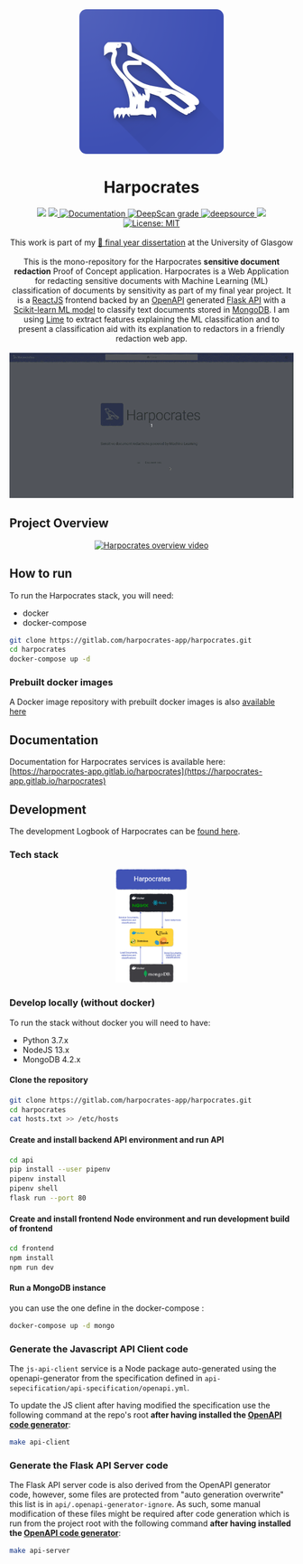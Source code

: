 <div align="center">
  <img width="256" height="256" src="docs/harpocrates_512.png" style="border-radius: 5%;" alt="Harpocrates icon">
</div>

<div align="center"><h1>Harpocrates</h1></div>

<div align="center">
  <img src="https://gitlab.com/harpocrates-app/harpocrates/badges/master/pipeline.svg" onerror="this.style.display='none'"/>
  <a href="https://codecov.io/gh/guillaumedsde/Harpocrates">
    <img src="https://codecov.io/gh/guillaumedsde/Harpocrates/branch/master/graph/badge.svg?token=IAoDgvpduE" />
  </a>
  <a href="https://harpocrates-app.gitlab.io/harpocrates/">
    <img alt="Documentation" src="https://img.shields.io/website?down_message=offline&label=docs&up_message=online&url=https%3A%2F%2Fharpocrates-app.gitlab.io%2Fharpocrates%2F"/>
  </a>
  <a href="https://deepscan.io/dashboard#view=project&tid=7077&pid=9224&bid=117107">
    <img alt="DeepScan grade" src="https://deepscan.io/api/teams/7077/projects/9224/branches/117107/badge/grade.svg?token=a1fa0980263b30233c0ddf1e9c3ed778290db2ee" />
  </a>
  <a href="https://deepsource.io/gh/guillaumedsde/Harpocrates/?ref=repository-badge">
    <img src="https://static.deepsource.io/deepsource-badge-light-mini.svg" alt="deepsource">
  </a>
  <!-- <img src="https://badgen.net/dependabot/guillaumedsde/Harpocrates/30023543?icon=dependabot" alt="dependabot"> -->
  <!-- <img src="https://img.shields.io/snyk/vulnerabilities/github/guillaumedsde/Harpocrates" alt="snyk"> -->
  <a href="https://app.fossa.com/reports/f5f2f0d3-8d62-4141-922d-d9a72ce66260" alt="FOSSA report">
    <img src="https://app.fossa.com/api/projects/git%2Bgithub.com%2Fguillaumedsde%2FHarpocrates.svg?type=shield"/>
  </a>
  <a href="https://github.com/guillaumedsde/Harpocrates/blob/master/LICENSE.md">
    <img alt="License: MIT" src="https://img.shields.io/badge/license-MIT-yellow.svg" target="_blank" />
  </a>
</div>

<br/>

<div align="center">
  This work is part of my <a href="https://harpocrates-app.gitlab.io/dissertation/dissertation.pdf">📝 final year dissertation</a> at the University of Glasgow
</div>

<br/>

<div align="center">
  This is the mono-repository for the Harpocrates <b>sensitive document redaction</b> Proof of Concept application. Harpocrates is a Web Application for redacting sensitive documents with Machine Learning (ML) classification of documents by sensitivity as part of my final year project. It is a <a href="https://github.com/facebook/react">ReactJS</a> frontend backed by an <a href="https://github.com/OAI/OpenAPI-Specification">OpenAPI</a> generated <a href="https://github.com/pallets/flask">Flask API</a> with a <a href="https://github.com/scikit-learn/scikit-learn">Scikit-learn ML model</a> to classify text documents stored in <a href="https://github.com/mongodb/mongo">MongoDB</a>. I am using <a href="https://github.com/marcotcr/lime">Lime</a> to extract features explaining the ML classification and to present a classification aid with its explanation to redactors in a friendly redaction web app.
</div>
<br/>

<div align="center">
  <img alt="UI Demo" src="docs/redacting.gif"/>
</div>

## Project Overview

<div align="center">
<a href="https://www.youtube.com/watch?feature=player_embedded&v=-C3zsvscaKI
" target="_blank"><img src="https://img.youtube.com/vi/-C3zsvscaKI/0.jpg" 
alt="Harpocrates overview video"/></a>
</div>

## How to run

To run the Harpocrates stack, you will need:

- docker
- docker-compose

```bash
git clone https://gitlab.com/harpocrates-app/harpocrates.git
cd harpocrates
docker-compose up -d
```

### Prebuilt docker images

A Docker image repository with prebuilt docker images is also [available here](https://gitlab.com/harpocrates-app/harpocrates/container_registry)

## Documentation

Documentation for Harpocrates services is available here: [https://harpocrates-app.gitlab.io/harpocrates](https://harpocrates-app.gitlab.io/harpocrates)

## Development

The development Logbook of Harpocrates can be [found here](https://dissertation.guillaume.desusanne.com).

### Tech stack

<div align="center">
  <img width="25%" src="docs/tech_stack.png" alt="Harpocrates tech stack">
</div>

### Develop locally (without docker)

To run the stack without docker you will need to have:

- Python 3.7.x
- NodeJS 13.x
- MongoDB 4.2.x

#### Clone the repository

```bash
git clone https://gitlab.com/harpocrates-app/harpocrates.git
cd harpocrates
cat hosts.txt >> /etc/hosts
```

#### Create and install backend API environment and run API

```bash
cd api
pip install --user pipenv
pipenv install
pipenv shell
flask run --port 80
```

#### Create and install frontend Node environment and run development build of frontend

```bash
cd frontend
npm install
npm run dev
```

#### Run a MongoDB instance

you can use the one define in the docker-compose :

```bash
docker-compose up -d mongo
```

### Generate the Javascript API Client code

The `js-api-client` service is a Node package auto-generated using the openapi-generator from the specification defined in `api-sepecification/api-specification/openapi.yml`.

To update the JS client after having modified the specification use the following command at the repo's root **after having installed the [OpenAPI code generator](https://github.com/OpenAPITools/openapi-generator)**:

```bash
make api-client
```

### Generate the Flask API Server code

The Flask API server code is also derived from the OpenAPI generator code, however, some files are protected from "auto generation overwrite" this list is in `api/.openapi-generator-ignore`. As such, some manual modification of these files might be required after code generation which is run from the project root with the following command **after having installed the [OpenAPI code generator](https://github.com/OpenAPITools/openapi-generator)**:

```bash
make api-server
```
